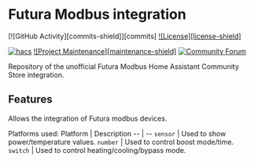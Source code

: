 # Futura Modbus integration

<!--[![GitHub Release][releases-shield]][releases]-->
[![GitHub Activity][commits-shield]][commits]
[![License][license-shield]](LICENSE)

[![hacs][hacsbadge]][hacs]
[![Project Maintenance][maintenance-shield]](http://github.com/ZeD4805)
[![Community Forum][forum-shield]][forum]

Repository of the unofficial Futura Modbus Home Assistant Community Store integration.

## Features
Allows the integration of Futura modbus devices.

Platforms used:
Platform | Description
-- | --
`sensor` | Used to show power/temperature values.
`number` | Used to control boost mode/time.
`switch` | Used to control heating/cooling/bypass mode.

[hacs]: https://github.com/custom-components/hacs
[hacsbadge]: https://img.shields.io/badge/HACS-Custom-41BDF5.svg?style=for-the-badge
[forum-shield]: https://img.shields.io/badge/community-forum-brightgreen.svg?style=for-the-badge
[forum]: https://community.home-assistant.io/
